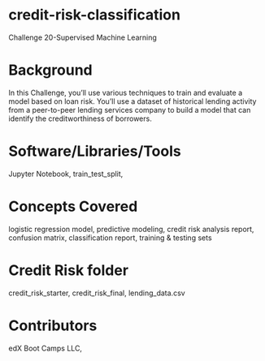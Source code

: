 # credit-risk-classification
Challenge 20-Supervised Machine Learning

# Background
In this Challenge, you’ll use various techniques to train and evaluate a model based on loan risk. You’ll use a dataset of historical lending activity from a peer-to-peer lending services company to build a model that can identify the creditworthiness of borrowers.

# Software/Libraries/Tools
Jupyter Notebook, train_test_split, 

# Concepts Covered
logistic regression model, predictive modeling, credit risk analysis report, confusion matrix, classification report, training & testing sets

# Credit Risk folder
credit_risk_starter, credit_risk_final, lending_data.csv

# Contributors
edX Boot Camps LLC,
